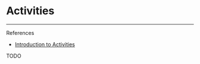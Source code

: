 # Activities

---

References

- [Introduction to Activities](https://developer.android.com/guide/components/activities/intro-activities)

TODO
